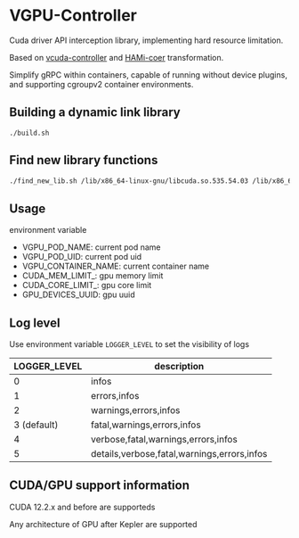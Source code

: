 # VGPU-Controller

Cuda driver API interception library, implementing hard resource limitation.

Based on [vcuda-controller](https://github.com/tkestack/vcuda-controller) and [HAMi-coer](https://github.com/Project-HAMi/HAMi-core) transformation.

Simplify gRPC within containers, capable of running without device plugins, and supporting cgroupv2 container environments.

## Building a dynamic link library

```
./build.sh
```

## Find new library functions
```bash
./find_new_lib.sh /lib/x86_64-linux-gnu/libcuda.so.535.54.03 /lib/x86_64-linux-gnu/libnvidia-ml.so.535.54.03
```

## Usage

environment variable

* VGPU_POD_NAME: current pod name
* VGPU_POD_UID: current pod uid
* VGPU_CONTAINER_NAME: current container name
* CUDA_MEM_LIMIT_<index>: gpu memory limit
* CUDA_CORE_LIMIT_<index>: gpu core limit
* GPU_DEVICES_UUID: gpu uuid

## Log level

Use environment variable `LOGGER_LEVEL` to set the visibility of logs

| LOGGER_LEVEL       | description                                 |
| ------------------ |---------------------------------------------|
| 0                  | infos                                       |
| 1                  | errors,infos                                |
| 2                  | warnings,errors,infos                       |
| 3 (default)        | fatal,warnings,errors,infos                 |
| 4                  | verbose,fatal,warnings,errors,infos         |
| 5                  | details,verbose,fatal,warnings,errors,infos |

## CUDA/GPU support information

CUDA 12.2.x and before are supporteds

Any architecture of GPU after Kepler are supported